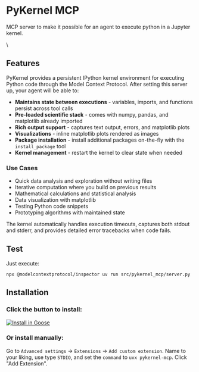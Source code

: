 # PyKernel MCP

MCP server to make it possible for an agent to execute python in a Jupyter kernel.

\
## Features

PyKernel provides a persistent IPython kernel environment for executing Python code through the Model Context Protocol.
After setting this server up, your agent will be able to:

- **Maintains state between executions** - variables, imports, and functions persist across tool calls
- **Pre-loaded scientific stack** - comes with numpy, pandas, and matplotlib already imported
- **Rich output support** - captures text output, errors, and matplotlib plots
- **Visualizations** - inline matplotlib plots rendered as images
- **Package installation** - install additional packages on-the-fly with the `install_package` tool
- **Kernel management** - restart the kernel to clear state when needed

### Use Cases

- Quick data analysis and exploration without writing files
- Iterative computation where you build on previous results
- Mathematical calculations and statistical analysis
- Data visualization with matplotlib
- Testing Python code snippets
- Prototyping algorithms with maintained state

The kernel automatically handles execution timeouts, captures both stdout and stderr, and provides detailed error tracebacks when code fails.


## Test
Just execute:
```shell
npx @modelcontextprotocol/inspector uv run src/pykernel_mcp/server.py
```


## Installation

### Click the button to install:

[![Install in Goose](https://block.github.io/goose/img/extension-install-dark.svg)](https://block.github.io/goose/extension?cmd=uvx&arg=pykernel-mcp&id=pykernel-mcp&name=PyKernel&description=MCP%20server%20providing%20persistent%20IPython%20kernel%20for%20executing%20Python%20code%20with%20numpy%2C%20pandas%2C%20and%20matplotlib)

### Or install manually:

Go to `Advanced settings` -> `Extensions` -> `Add custom extension`. Name to your liking, use type `STDIO`, and set the `command` to `uvx pykernel-mcp`. Click "Add Extension".
